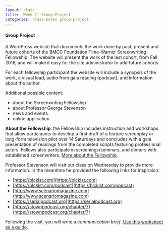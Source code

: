 ```yaml
---
layout: class
title:  Week 7: Group Project
categories: class-notes group-project
---
```

#### Group Project ####
A WordPress website that documents the work done by past, present and future cohorts of the BMCC Foundation Time-Warner Screenwriting Fellowship. The website will present the work of the last cohort, from Fall 2016, and will make it easy for the site administrator to add future cohorts.

For each fellowship participant the website will include a synopsis of the work, a visual lead, audio from gala reading (podcast), and information about the author.

Additional possible content:
- about the Screenwriting Fellowship
- about Professor George Stevenson
- news and events
- online application

**About the Fellowship**: the Fellowship includes instruction and workshops that allow participants to develop a first draft of a feature screenplay or long-form television pilot over 14 Saturdays and concludes with a gala presentation of readings from the completed scripts featuring professional actors. Fellows also participate in screenings/seminars, and dinners with established screenwriters. [More about the Fellowship](http://www.bmcc.cuny.edu/media-arts/page.jsp?pid=1060&n=Screenwriting%20Fellowship).

Professor Stevenson will visit our class on Wednesday to provide more information. In the meantime he provided the following links for inspiraion:
- [https://blcklst.com](https://blcklst.com)
- [https://blcklst.com/podcast](https://blcklst.com/podcast)
- [http://www.scenariomagazine.com](http://www.scenariomagazine.com)
- [https://serialpodcast.org](https://serialpodcast.org)
- [https://stownpodcast.org/chapter/7](https://stownpodcast.org/chapter/7)

Following the visit, you will write a *communication brief*. [Use this worksheet as a guide](http://www.web-redesign.com/downloads/03_communication-brief_wksht.pdf).

